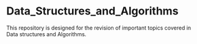 # Data_Structures_and_Algorithms
This repository is designed for the revision of important topics covered in Data structures and Algorithms.
